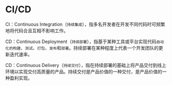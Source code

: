 # CI/CD

CI：Continuous Integration（`持续集成`），指多名开发者在开发不同代码时可频繁地将代码合且互相不影响工作。

CD：Continuous Deployment（`持续部署`），指基于某种工具或平台实现代码`自动化的构建`、`测试`、`打包`、`发布`和`部署`。持续部署在某种程度上代表一个开发团队的更新迭代速率。

CD：Continuous Delivery（`持续交付`），指在持续部署的基础上将产品交付到线上环境以实现交付高质量的产品。持续交付是产品价值的一种交付，是产品价值的一种盈利实现。
